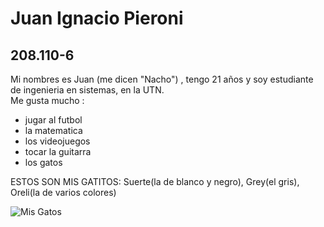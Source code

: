  # Juan Ignacio Pieroni
 ## 208.110-6
Mi nombres es Juan (me dicen "Nacho") , tengo 21 años y soy estudiante de ingenieria en sistemas, en la UTN.  
Me gusta mucho :
- jugar al futbol 
- la matematica
- los videojuegos 
- tocar la guitarra
- los gatos                             
 
 ESTOS SON MIS GATITOS: Suerte(la de blanco y negro), Grey(el gris), Oreli(la de varios colores) 
 
 ![Mis Gatos](https://user-images.githubusercontent.com/129225397/228367414-424f28be-c90d-4203-b840-01fa531048e9.jpg "Estos son mis gatos")

